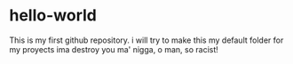 # hello-world
This is my first github repository. i will try to make this my default folder for my proyects
ima destroy you ma' nigga, o man, so racist!
